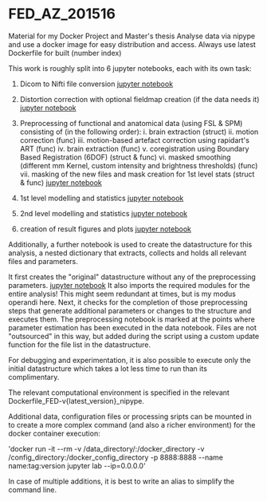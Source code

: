 # FED_AZ_201516

Material for my Docker Project and Master's thesis
Analyse data via nipype and use a docker image for easy distribution and access.
Always use latest Dockerfile for built (number index)

This work is roughly split into 6 jupyter notebooks, each with its own task:

1. Dicom to Nifti file conversion
   [jupyter notebook](data_funclib_scripts_exec/fMRI_Dicom2Nifti.ipynb)

2. Distortion correction with optional fieldmap creation (if the data needs it)
   [jupyter notebook](data_funclib_scripts_exec/fMRI_prestats_distcor.ipynb)

3. Preprocessing of functional and anatomical data (using FSL & SPM) consisting of (in the following order):
   i.    brain extraction (struct)
   ii.   motion correction (func)
   iii.  motion-based artefact correction using rapidart's ART (func)
   iv.   brain extraction (func)
   v.    coregistration using Boundary Based Registration (6DOF) (struct & func)
   vi.   masked smoothing (different mm Kernel, custom intensity and brightness thresholds) (func)
   vii.  masking of the new files and mask creation for 1st level stats (struct & func)
   [jupyter notebook](data_funclib_scripts_exec/fMRI_prestats_preppipeline-struc&func.ipynb)

4. 1st level modelling and statistics
   [jupyter notebook](data_funclib_scripts_exec/fMRI_1stlevel.ipynb)

5. 2nd level modelling and statistics
   [jupyter notebook](data_funclib_scripts_exec/fMRI_2ndlevel.ipynb)

6. creation of result figures and plots
   [jupyter notebook](data_funclib_scripts_exec/fMRI_plots_resultfigures.ipynb)

Additionally, a further notebook is  used to create the datastructure for this
analysis, a nested dictionary that extracts, collects and holds all relevant
files and parameters.

It first creates the "original" datastructure without any of the
preprocessing parameters. [jupyter notebook](data_funclib_scripts_exec/fMRI_prestats_data-struct.ipynb)
It also imports the required modules for the entire
analysis! This might seem redundant at times, but is my modus operandi here.
Next, it checks for the completion of those preprocessing steps
that generate additional parameters or changes to the structure and executes them.
The preprocessing notebook is marked at the points where parameter estimation
has been executed in the data notebook.
Files are not "outsourced" in this way, but added during the script
using a custom update function for the file list in the datastructure.

For debugging and experimentation, it is also possible to execute only the
initial datastructure which takes a lot less time to run than its complimentary.

The relevant computational environment is specified in the relevant
Dockerfile_FED-v{latest_version}_nipype.

Additional data, configuration files or processing sripts can be mounted in to
create a more complex command (and also a richer environment) for the docker container execution:

'docker run -it --rm -v /data_directory/:/docker_directory -v /config_directory:/docker_config_directory -p 8888:8888 --name name:tag:version jupyter lab --ip=0.0.0.0'

In case of multiple additions, it is best to write an alias to simplify the
command line.
